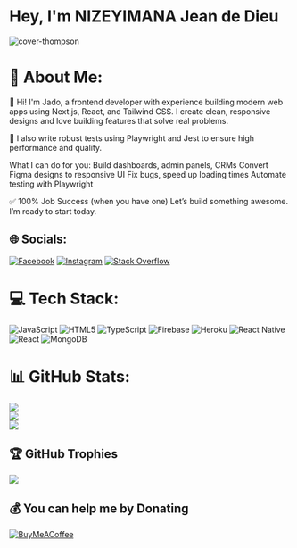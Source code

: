 # Hey, I'm NIZEYIMANA Jean de Dieu
![cover-thompson](https://user-images.githubusercontent.com/86121130/207322636-f8a0c294-d16b-47cf-97ae-f0dc7db7caee.png)


# 💫 About Me:
🚀 Hi! I'm Jado, a frontend developer with experience building modern web apps using Next.js, React, and Tailwind CSS. I create clean, responsive designs and love building features that solve real problems.

🧪 I also write robust tests using Playwright and Jest to ensure high performance and quality.

What I can do for you:
Build dashboards, admin panels, CRMs
Convert Figma designs to responsive UI
Fix bugs, speed up loading times
Automate testing with Playwright

✅ 100% Job Success (when you have one)
Let’s build something awesome. I’m ready to start today.


## 🌐 Socials:
[![Facebook](https://img.shields.io/badge/Facebook-%231877F2.svg?logo=Facebook&logoColor=white)](https://facebook.com/laos.shivan) [![Instagram](https://img.shields.io/badge/Instagram-%23E4405F.svg?logo=Instagram&logoColor=white)](https://instagram.com/Mustapha_Iconic) [![Stack Overflow](https://img.shields.io/badge/-Stackoverflow-FE7A16?logo=stack-overflow&logoColor=white)](https://stackoverflow.com/users/19540318) 

# 💻 Tech Stack:
![JavaScript](https://img.shields.io/badge/javascript-%23323330.svg?style=for-the-badge&logo=javascript&logoColor=%23F7DF1E) ![HTML5](https://img.shields.io/badge/html5-%23E34F26.svg?style=for-the-badge&logo=html5&logoColor=white) ![TypeScript](https://img.shields.io/badge/typescript-%23007ACC.svg?style=for-the-badge&logo=typescript&logoColor=white) ![Firebase](https://img.shields.io/badge/firebase-%23039BE5.svg?style=for-the-badge&logo=firebase) ![Heroku](https://img.shields.io/badge/heroku-%23430098.svg?style=for-the-badge&logo=heroku&logoColor=white) ![React Native](https://img.shields.io/badge/react_native-%2320232a.svg?style=for-the-badge&logo=react&logoColor=%2361DAFB) ![React](https://img.shields.io/badge/react-%2320232a.svg?style=for-the-badge&logo=react&logoColor=%2361DAFB) ![MongoDB](https://img.shields.io/badge/MongoDB-%234ea94b.svg?style=for-the-badge&logo=mongodb&logoColor=white)
# 📊 GitHub Stats:
![](https://github-readme-stats.vercel.app/api?username=Jadoiconic&theme=dark&hide_border=false&include_all_commits=true&count_private=true)<br/>
![](https://github-readme-streak-stats.herokuapp.com/?user=Jadoiconic&theme=dark&hide_border=false)<br/>
![](https://github-readme-stats.vercel.app/api/top-langs/?username=Jadoiconic&theme=dark&hide_border=false&include_all_commits=true&count_private=true&layout=compact)

## 🏆 GitHub Trophies
![](https://github-profile-trophy.vercel.app/?username=Jadoiconic&theme=radical&no-frame=false&no-bg=false&margin-w=4)


  ## 💰 You can help me by Donating
  [![BuyMeACoffee](https://img.shields.io/badge/Buy%20Me%20a%20Coffee-ffdd00?style=for-the-badge&logo=buy-me-a-coffee&logoColor=black)](https://buymeacoffee.com/iconicmustapha) 

  
